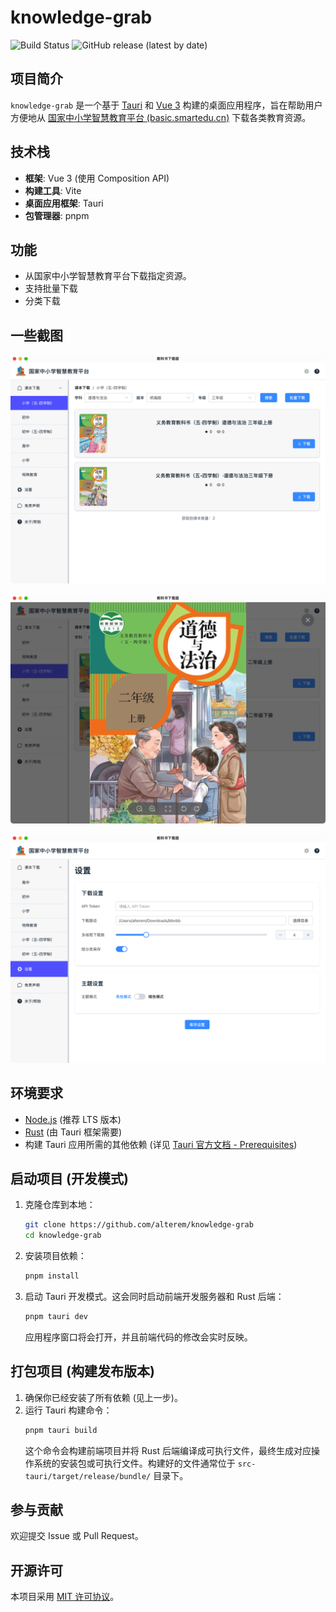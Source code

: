 # knowledge-grab

![Build Status](https://github.com/alterem/knowledge-grab/actions/workflows/build.yml/badge.svg) ![GitHub release (latest by date)](https://img.shields.io/github/v/release/alterem/knowledge-grab)

## 项目简介

`knowledge-grab` 是一个基于 [Tauri](https://tauri.app/) 和 [Vue 3](https://vuejs.org/) 构建的桌面应用程序，旨在帮助用户方便地从 [国家中小学智慧教育平台 (basic.smartedu.cn)](https://basic.smartedu.cn/) 下载各类教育资源。

## 技术栈

- **框架**: Vue 3 (使用 Composition API)
- **构建工具**: Vite
- **桌面应用框架**: Tauri
- **包管理器**: pnpm

## 功能

- 从国家中小学智慧教育平台下载指定资源。
- 支持批量下载
- 分类下载

## 一些截图

![Screenshot of the main window](https://raw.githubusercontent.com/alterem/picFB/master/uPic/2025/05/18/T0jSWE.png)

![Screenshot of the cover preview](https://raw.githubusercontent.com/alterem/picFB/master/uPic/2025/05/18/MAA9U0.png)

![Screenshot of the setting window](https://raw.githubusercontent.com/alterem/picFB/master/uPic/2025/05/18/aRMaMr.png)


## 环境要求

- [Node.js](https://nodejs.org/) (推荐 LTS 版本)
- [Rust](https://www.rust-lang.org/tools/install) (由 Tauri 框架需要)
- 构建 Tauri 应用所需的其他依赖 (详见 [Tauri 官方文档 - Prerequisites](https://tauri.app/v1/guides/getting-started/prerequisites))

## 启动项目 (开发模式)

1.  克隆仓库到本地：
    ```bash
    git clone https://github.com/alterem/knowledge-grab
    cd knowledge-grab
    ```
2.  安装项目依赖：
    ```bash
    pnpm install
    ```
3.  启动 Tauri 开发模式。这会同时启动前端开发服务器和 Rust 后端：
    ```bash
    pnpm tauri dev
    ```
    应用程序窗口将会打开，并且前端代码的修改会实时反映。

## 打包项目 (构建发布版本)

1.  确保你已经安装了所有依赖 (见上一步)。
2.  运行 Tauri 构建命令：
    ```bash
    pnpm tauri build
    ```
    这个命令会构建前端项目并将 Rust 后端编译成可执行文件，最终生成对应操作系统的安装包或可执行文件。构建好的文件通常位于 `src-tauri/target/release/bundle/` 目录下。

## 参与贡献

欢迎提交 Issue 或 Pull Request。

## 开源许可

本项目采用 [MIT 许可协议](LICENSE)。
